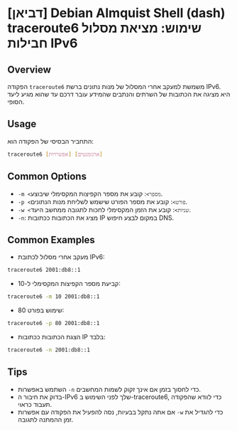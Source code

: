 # [דביאן] Debian Almquist Shell (dash) traceroute6 שימוש: מציאת מסלול חבילות IPv6

## Overview
הפקודה `traceroute6` משמשת למעקב אחרי המסלול של מנות נתונים ברשת IPv6. היא מציגה את הכתובות של השרתים והנתבים שהמידע עובר דרכם עד שהוא מגיע ליעד הסופי. 

## Usage
התחביר הבסיסי של הפקודה הוא:

```bash
traceroute6 [אפשרויות] [ארגומנטים]
```

## Common Options
- `-m <מספר>`: קובע את מספר הקפיצות המקסימלי שיבוצע.
- `-p <פורט>`: קובע את מספר הפורט שישמש לשליחת מנות הנתונים.
- `-w <שניות>`: קובע את הזמן המקסימלי לחכות לתגובה ממחשב היעד.
- `-n`: מציג את הכתובות ככתובות IP במקום לבצע חיפוש DNS.

## Common Examples
- מעקב אחרי מסלול לכתובת IPv6:
```bash
traceroute6 2001:db8::1
```

- קביעת מספר הקפיצות המקסימלי ל-10:
```bash
traceroute6 -m 10 2001:db8::1
```

- שימוש בפורט 80:
```bash
traceroute6 -p 80 2001:db8::1
```

- הצגת הכתובות ככתובות IP בלבד:
```bash
traceroute6 -n 2001:db8::1
```

## Tips
- השתמש באפשרות `-n` כדי לחסוך בזמן אם אינך זקוק לשמות המחשבים.
- בדוק את חיבור ה-IPv6 שלך לפני השימוש ב-traceroute6, כדי לוודא שהפקודה תעבוד כראוי.
- אם אתה נתקל בבעיות, נסה להפעיל את הפקודה עם אפשרות `-w` כדי להגדיל את זמן ההמתנה לתגובה.